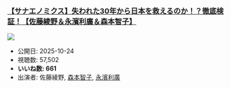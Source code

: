 ### [【サナエノミクス】失われた30年から日本を救えるのか！？徹底検証！【佐藤綾野＆永濱利廣＆森本智子】](https://www.youtube.com/watch?v=D1jdtTB7iAU)
[![](https://img.youtube.com/vi/D1jdtTB7iAU/sddefault.jpg)](https://www.youtube.com/watch?v=D1jdtTB7iAU)
-   公開日: 2025-10-24
-   視聴数: 57,502
-   **いいね数: 661**
-   出演者: 佐藤綾野, [森本智子](/rehacq_fan/people/森本智子 "wikilink"), [永濱利廣](/rehacq_fan/people/永濱利廣 "wikilink")
